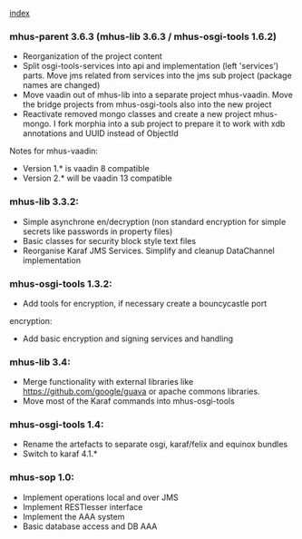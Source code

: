 [index](index.md)

### mhus-parent 3.6.3 (mhus-lib 3.6.3 / mhus-osgi-tools 1.6.2)

* Reorganization of the project content
* Split osgi-tools-services into api and implementation (left 'services') parts. Move jms related from services into the jms sub project (package names are changed)
* Move vaadin out of mhus-lib into a separate project mhus-vaadin. Move the bridge projects from mhus-osgi-tools also into the new project
* Reactivate removed mongo classes and create a new project mhus-mongo. I fork morphia into a sub project to prepare it to work with xdb annotations and UUID instead of ObjectId

Notes for mhus-vaadin:

* Version 1.* is vaadin 8 compatible
* Version 2.* will be vaadin 13 compatible

### mhus-lib 3.3.2:

* Simple asynchrone en/decryption (non standard encryption for simple secrets like passwords in property files)
* Basic classes for security block style text files
* Reorganise Karaf JMS Services. Simplify and cleanup DataChannel implementation

### mhus-osgi-tools 1.3.2:

* Add tools for encryption, if necessary create a bouncycastle port

encryption:

* Add basic encryption and signing services and handling

### mhus-lib 3.4:

* Merge functionality with external libraries like <https://github.com/google/guava> or apache commons libraries.
* Move most of the Karaf commands into mhus-osgi-tools

### mhus-osgi-tools 1.4:

* Rename the artefacts to separate osgi, karaf/felix and equinox bundles
* Switch to karaf 4.1.*

### mhus-sop 1.0:

* Implement operations local and over JMS
* Implement RESTlesser interface
* Implement the AAA system
* Basic database access and DB AAA
